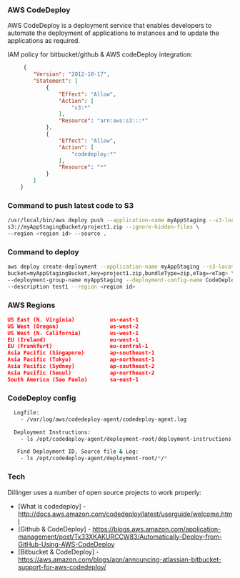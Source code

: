 ### AWS CodeDeploy
AWS CodeDeploy is a deployment service that enables developers to automate the deployment of applications to instances and to update the applications as required.

IAM policy for bitbucket/github & AWS codeDeploy integration:
```json
     {
        "Version": "2012-10-17",
        "Statement": [
            {
                "Effect": "Allow",
                "Action": [
                    "s3:*"
                ],
                "Resource": "arn:aws:s3:::*"
            },
            {
                "Effect": "Allow",
                "Action": [
                    "codedeploy:*"
                ],
                "Resource": "*"
            }
        ]
    }
```

### Command to push latest code to S3
```sh
/usr/local/bin/aws deploy push --application-name myAppStaging --s3-location \
s3://myAppStagingBucket/project1.zip --ignore-hidden-files \ 
--region <region id> --source .
```

### Command to deploy
```sh
aws deploy create-deployment --application-name myAppStaging --s3-location \
bucket=myAppStagingBucket,key=project1.zip,bundleType=zip,eTag=<eTag> \ 
--deployment-group-name myAppStaging --deployment-config-name CodeDeployDefault.OneAtATime \ 
--description test1 --region <region id>
```

### AWS Regions 

```json
US East (N. Virginia)           us-east-1
US West (Oregon)                us-west-2
US West (N. California)         us-west-1
EU (Ireland)                    eu-west-1
EU (Frankfurt)                  eu-central-1
Asia Pacific (Singapore)        ap-southeast-1
Asia Pacific (Tokyo)            ap-northeast-1
Asia Pacific (Sydney)           ap-southeast-2
Asia Pacific (Seoul)            ap-northeast-2
South America (Sao Paulo)       sa-east-1
```

### CodeDeploy config
```sh
  Logfile:
    - /var/log/aws/codedeploy-agent/codedeploy-agent.log

  Deployment Instructions:
    - ls /opt/codedeploy-agent/deployment-root/deployment-instructions

   Find Deployment ID, Source file & Log:
    - ls /opt/codedeploy-agent/deployment-root/*/*
```

### Tech

Dillinger uses a number of open source projects to work properly:

* [What is codedeploy] - http://docs.aws.amazon.com/codedeploy/latest/userguide/welcome.html
* [Github & CodeDeploy] - https://blogs.aws.amazon.com/application-management/post/Tx33XKAKURCCW83/Automatically-Deploy-from-GitHub-Using-AWS-CodeDeploy
* [Bitbucket & CodeDeploy] - https://aws.amazon.com/blogs/apn/announcing-atlassian-bitbucket-support-for-aws-codedeploy/
